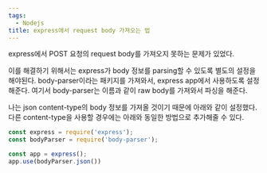 ```yaml
---
tags:
  - Nodejs
title: express에서 request body 가져오는 법
---
```


express에서 POST 요청의 request body를 가져오지 못하는 문제가 있었다.

이를 해결하기 위해서는 express가 body 정보를 parsing할 수 있도록 별도의 설정을 해야된다. body-parser이라는 패키지를 가져와서, express app에서 사용하도록 설정해준다. 여기서 body-parser는 이름과 같이 raw body를 가져와서 파싱을 해준다.

나는 json content-type의 body 정보를 가져올 것이기 때문에 아래와 같이 설정했다. 다른 content-type을 사용할 경우에는 아래와 동일한 방법으로 추가해줄 수 있다.

```jsx
const express = require('express');
const bodyParser = require('body-parser');

const app = express();
app.use(bodyParser.json())
```
